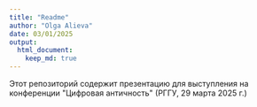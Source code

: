 ```yaml
---
title: "Readme"
author: "Olga Alieva"
date: 03/01/2025
output: 
  html_document: 
    keep_md: true
---
```


Этот репозиторий содержит презентацию для выступления на конференции "Цифровая античность" (РГГУ, 29 марта 2025 г.)
